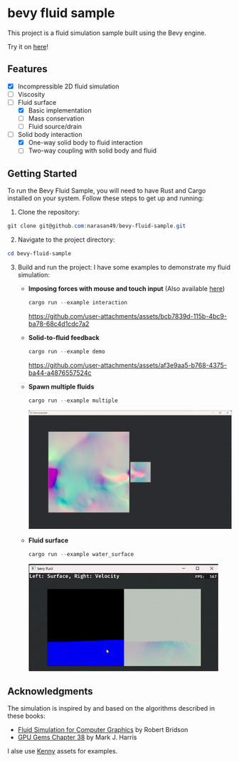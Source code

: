 # bevy fluid sample

This project is a fluid simulation sample built using the Bevy engine.

Try it on [here](https://narasan49.github.io/bevy-fluid-sample/)!

## Features
- [x] Incompressible 2D fluid simulation
- [ ] Viscosity
- [ ] Fluid surface
  - [x] Basic implementation
  - [ ] Mass conservation
  - [ ] Fluid source/drain
- [ ] Solid body interaction
  - [x] One-way solid body to fluid interaction
  - [ ] Two-way coupling with solid body and fluid

## Getting Started

To run the Bevy Fluid Sample, you will need to have Rust and Cargo installed on your system. Follow these steps to get up and running:

1. Clone the repository:
```ps1
git clone git@github.com:narasan49/bevy-fluid-sample.git
```

2. Navigate to the project directory:

```ps1
cd bevy-fluid-sample
```

3. Build and run the project:
I have some examples to demonstrate my fluid simulation:
    - **Imposing forces with mouse and touch input**
      (Also available [here](https://narasan49.github.io/bevy-fluid-sample/))
      ```ps1
      cargo run --example interaction
      ```
      https://github.com/user-attachments/assets/bcb7839d-115b-4bc9-ba78-68c4d1cdc7a2
      
    - **Solid-to-fluid feedback**

      ```ps1
      cargo run --example demo
      ```
      https://github.com/user-attachments/assets/af3e9aa5-b768-4375-ba44-a4876557524c

    - **Spawn multiple fluids**
      ```ps1
      cargo run --example multiple
      ```
      ![img](./docs/multiple_fluids.png)

    - **Fluid surface**
      ```ps1
      cargo run --example water_surface
      ```
      ![img](./docs/bevy-fluid-surface.gif)

## Acknowledgments
The simulation is inspired by and based on the algorithms described in these books:

- [Fluid Simulation for Computer Graphics](https://www.amazon.co.jp/dp/1482232839) by Robert Bridson
- [GPU Gems Chapter 38](https://developer.nvidia.com/gpugems/gpugems/part-vi-beyond-triangles/chapter-38-fast-fluid-dynamics-simulation-gpu) by Mark J. Harris

I alse use [Kenny](https://kenney.nl/) assets for examples.
